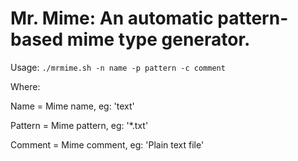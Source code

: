 # Mr. Mime: An automatic pattern-based mime type generator.
Usage: ```./mrmime.sh -n name -p pattern -c comment```

Where:

Name = Mime name, eg: 'text'

Pattern = Mime pattern, eg: '*.txt'

Comment = Mime comment, eg: 'Plain text file'
